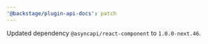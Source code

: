 ```yaml
---
'@backstage/plugin-api-docs': patch
---
```


Updated dependency `@asyncapi/react-component` to `1.0.0-next.46`.
